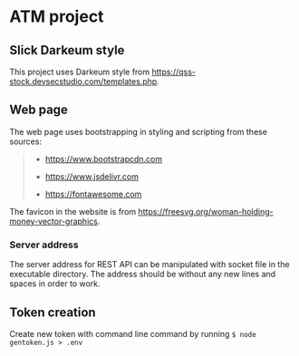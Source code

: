 # ATM project

## Slick Darkeum style

This project uses Darkeum style from <https://qss-stock.devsecstudio.com/templates.php>.

## Web page

The web page uses bootstrapping in styling and scripting from these sources:

>- <https://www.bootstrapcdn.com>
>
>- <https://www.jsdelivr.com>
>
>- <https://fontawesome.com>

The favicon in the website is from <https://freesvg.org/woman-holding-money-vector-graphics>.

### Server address

The server address for REST API can be manipulated with socket file in the executable directory. The address should be without any new lines and spaces in order to work.

## Token creation

Create new token with command line command by running `$ node gentoken.js > .env`
